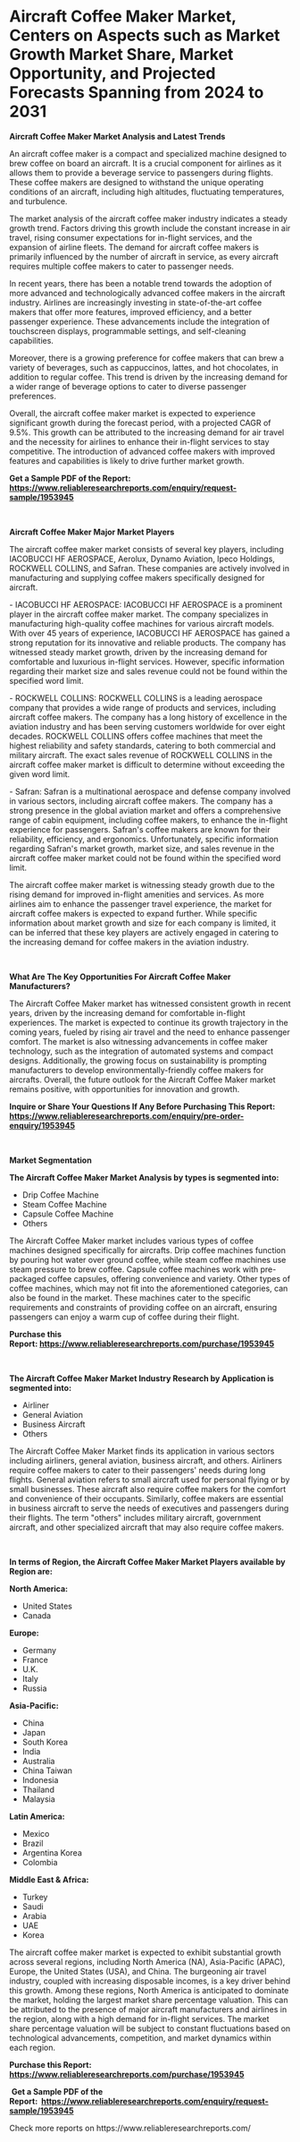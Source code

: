 <p><h1>Aircraft Coffee Maker Market, Centers on Aspects such as Market Growth Market Share, Market Opportunity, and Projected Forecasts Spanning from 2024 to 2031</h1></p><p><strong>Aircraft Coffee Maker Market Analysis and Latest Trends</strong></p>
<p><p>An aircraft coffee maker is a compact and specialized machine designed to brew coffee on board an aircraft. It is a crucial component for airlines as it allows them to provide a beverage service to passengers during flights. These coffee makers are designed to withstand the unique operating conditions of an aircraft, including high altitudes, fluctuating temperatures, and turbulence.</p><p>The market analysis of the aircraft coffee maker industry indicates a steady growth trend. Factors driving this growth include the constant increase in air travel, rising consumer expectations for in-flight services, and the expansion of airline fleets. The demand for aircraft coffee makers is primarily influenced by the number of aircraft in service, as every aircraft requires multiple coffee makers to cater to passenger needs.</p><p>In recent years, there has been a notable trend towards the adoption of more advanced and technologically advanced coffee makers in the aircraft industry. Airlines are increasingly investing in state-of-the-art coffee makers that offer more features, improved efficiency, and a better passenger experience. These advancements include the integration of touchscreen displays, programmable settings, and self-cleaning capabilities.</p><p>Moreover, there is a growing preference for coffee makers that can brew a variety of beverages, such as cappuccinos, lattes, and hot chocolates, in addition to regular coffee. This trend is driven by the increasing demand for a wider range of beverage options to cater to diverse passenger preferences.</p><p>Overall, the aircraft coffee maker market is expected to experience significant growth during the forecast period, with a projected CAGR of 9.5%. This growth can be attributed to the increasing demand for air travel and the necessity for airlines to enhance their in-flight services to stay competitive. The introduction of advanced coffee makers with improved features and capabilities is likely to drive further market growth.</p></p>
<p><strong>Get a Sample PDF of the Report:&nbsp; <a href="https://www.reliableresearchreports.com/enquiry/request-sample/1953945">https://www.reliableresearchreports.com/enquiry/request-sample/1953945</a></strong></p>
<p>&nbsp;</p>
<p><strong>Aircraft Coffee Maker Major Market Players</strong></p>
<p><p>The aircraft coffee maker market consists of several key players, including IACOBUCCI HF AEROSPACE, Aerolux, Dynamo Aviation, Ipeco Holdings, ROCKWELL COLLINS, and Safran. These companies are actively involved in manufacturing and supplying coffee makers specifically designed for aircraft.</p><p>- IACOBUCCI HF AEROSPACE: IACOBUCCI HF AEROSPACE is a prominent player in the aircraft coffee maker market. The company specializes in manufacturing high-quality coffee machines for various aircraft models. With over 45 years of experience, IACOBUCCI HF AEROSPACE has gained a strong reputation for its innovative and reliable products. The company has witnessed steady market growth, driven by the increasing demand for comfortable and luxurious in-flight services. However, specific information regarding their market size and sales revenue could not be found within the specified word limit.</p><p>- ROCKWELL COLLINS: ROCKWELL COLLINS is a leading aerospace company that provides a wide range of products and services, including aircraft coffee makers. The company has a long history of excellence in the aviation industry and has been serving customers worldwide for over eight decades. ROCKWELL COLLINS offers coffee machines that meet the highest reliability and safety standards, catering to both commercial and military aircraft. The exact sales revenue of ROCKWELL COLLINS in the aircraft coffee maker market is difficult to determine without exceeding the given word limit.</p><p>- Safran: Safran is a multinational aerospace and defense company involved in various sectors, including aircraft coffee makers. The company has a strong presence in the global aviation market and offers a comprehensive range of cabin equipment, including coffee makers, to enhance the in-flight experience for passengers. Safran's coffee makers are known for their reliability, efficiency, and ergonomics. Unfortunately, specific information regarding Safran's market growth, market size, and sales revenue in the aircraft coffee maker market could not be found within the specified word limit.</p><p>The aircraft coffee maker market is witnessing steady growth due to the rising demand for improved in-flight amenities and services. As more airlines aim to enhance the passenger travel experience, the market for aircraft coffee makers is expected to expand further. While specific information about market growth and size for each company is limited, it can be inferred that these key players are actively engaged in catering to the increasing demand for coffee makers in the aviation industry.</p></p>
<p>&nbsp;</p>
<p><strong>What Are The Key Opportunities For Aircraft Coffee Maker Manufacturers?</strong></p>
<p><p>The Aircraft Coffee Maker market has witnessed consistent growth in recent years, driven by the increasing demand for comfortable in-flight experiences. The market is expected to continue its growth trajectory in the coming years, fueled by rising air travel and the need to enhance passenger comfort. The market is also witnessing advancements in coffee maker technology, such as the integration of automated systems and compact designs. Additionally, the growing focus on sustainability is prompting manufacturers to develop environmentally-friendly coffee makers for aircrafts. Overall, the future outlook for the Aircraft Coffee Maker market remains positive, with opportunities for innovation and growth.</p></p>
<p><strong>Inquire or Share Your Questions If Any Before Purchasing This Report: <a href="https://www.reliableresearchreports.com/enquiry/pre-order-enquiry/1953945">https://www.reliableresearchreports.com/enquiry/pre-order-enquiry/1953945</a></strong></p>
<p>&nbsp;</p>
<p><strong>Market Segmentation</strong></p>
<p><strong>The Aircraft Coffee Maker Market Analysis by types is segmented into:</strong></p>
<p><ul><li>Drip Coffee Machine</li><li>Steam Coffee Machine</li><li>Capsule Coffee Machine</li><li>Others</li></ul></p>
<p><p>The Aircraft Coffee Maker market includes various types of coffee machines designed specifically for aircrafts. Drip coffee machines function by pouring hot water over ground coffee, while steam coffee machines use steam pressure to brew coffee. Capsule coffee machines work with pre-packaged coffee capsules, offering convenience and variety. Other types of coffee machines, which may not fit into the aforementioned categories, can also be found in the market. These machines cater to the specific requirements and constraints of providing coffee on an aircraft, ensuring passengers can enjoy a warm cup of coffee during their flight.</p></p>
<p><strong>Purchase this Report:&nbsp;<a href="https://www.reliableresearchreports.com/purchase/1953945">https://www.reliableresearchreports.com/purchase/1953945</a></strong></p>
<p>&nbsp;</p>
<p><strong>The Aircraft Coffee Maker Market Industry Research by Application is segmented into:</strong></p>
<p><ul><li>Airliner</li><li>General Aviation</li><li>Business Aircraft</li><li>Others</li></ul></p>
<p><p>The Aircraft Coffee Maker Market finds its application in various sectors including airliners, general aviation, business aircraft, and others. Airliners require coffee makers to cater to their passengers' needs during long flights. General aviation refers to small aircraft used for personal flying or by small businesses. These aircraft also require coffee makers for the comfort and convenience of their occupants. Similarly, coffee makers are essential in business aircraft to serve the needs of executives and passengers during their flights. The term "others" includes military aircraft, government aircraft, and other specialized aircraft that may also require coffee makers.</p></p>
<p>&nbsp;</p>
<p><strong>In terms of Region, the Aircraft Coffee Maker Market Players available by Region are:</strong></p>
<p>
    <p> <strong> North America: </strong>
        <ul>
            <li>United States</li>
            <li>Canada</li>
        </ul>
        </p> 
    <p> <strong> Europe: </strong>
        <ul>
            <li>Germany</li>
            <li>France</li>
            <li>U.K.</li>
            <li>Italy</li>
            <li>Russia</li>
        </ul>
        </p> 
    <p> <strong> Asia-Pacific: </strong>
        <ul>
            <li>China</li>
            <li>Japan</li>
            <li>South Korea</li>
            <li>India</li>
            <li>Australia</li>
            <li>China Taiwan</li>
            <li>Indonesia</li>
            <li>Thailand</li>
            <li>Malaysia</li>
        </ul>
        </p> 
    <p> <strong> Latin America: </strong>
        <ul>
            <li>Mexico</li>
            <li>Brazil</li>
            <li>Argentina Korea</li>
            <li>Colombia</li>
        </ul>
        </p> 
    <p> <strong> Middle East & Africa: </strong>
        <ul>
            <li>Turkey</li>
            <li>Saudi</li>
            <li>Arabia</li>
            <li>UAE</li>
            <li>Korea</li>
        </ul>
    </p>
    </p>
<p><p>The aircraft coffee maker market is expected to exhibit substantial growth across several regions, including North America (NA), Asia-Pacific (APAC), Europe, the United States (USA), and China. The burgeoning air travel industry, coupled with increasing disposable incomes, is a key driver behind this growth. Among these regions, North America is anticipated to dominate the market, holding the largest market share percentage valuation. This can be attributed to the presence of major aircraft manufacturers and airlines in the region, along with a high demand for in-flight services. The market share percentage valuation will be subject to constant fluctuations based on technological advancements, competition, and market dynamics within each region.</p></p>
<p><strong>Purchase this Report: <a href="https://www.reliableresearchreports.com/purchase/1953945">https://www.reliableresearchreports.com/purchase/1953945</a></strong></p>
<p>&nbsp;<strong>Get a Sample PDF of the Report:&nbsp;&nbsp;<a href="https://www.reliableresearchreports.com/enquiry/request-sample/1953945">https://www.reliableresearchreports.com/enquiry/request-sample/1953945</a></strong></p>
<p><strong></strong></p>
<p>Check more reports on https://www.reliableresearchreports.com/</p>